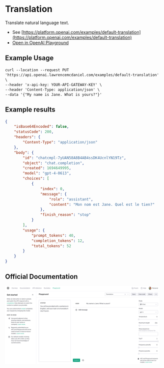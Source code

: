 # Translation

Translate natural language text.

- See [https://platform.openai.com/examples/default-translation](https://platform.openai.com/examples/default-translation)
- [Open in OpenAI Playground](https://platform.openai.com/playground/p/default-translation)

## Example Usage

```console
curl --location --request PUT 'https://api.openai.lawrencemcdaniel.com/examples/default-translation' \
--header 'x-api-key: YOUR-API-GATEWAY-KEY' \
--header 'Content-Type: application/json' \
--data '{"My name is Jane. What is yours?"}'
```

## Example results

```json
{
    "isBase64Encoded": false,
    "statusCode": 200,
    "headers": {
        "Content-Type": "application/json"
    },
    "body": {
        "id": "chatcmpl-7yUAN58A8B4AB4ssDK4UcnlYN19Tz",
        "object": "chat.completion",
        "created": 1694649995,
        "model": "gpt-4-0613",
        "choices": [
            {
                "index": 0,
                "message": {
                    "role": "assistant",
                    "content": "Mon nom est Jane. Quel est le tien?"
                },
                "finish_reason": "stop"
            }
        ],
        "usage": {
            "prompt_tokens": 40,
            "completion_tokens": 12,
            "total_tokens": 52
        }
    }
}
```

## Official Documentation

![OpenAI Playground](https://raw.githubusercontent.com/FullStackWithLawrence/aws-openai/main/doc/examples/example-24-translation.png "OpenAI Playground")
